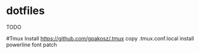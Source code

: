 # dotfiles
TODO

#Tmux
Install https://github.com/gpakosz/.tmux
copy .tmux.conf.local
install powerline font patch
